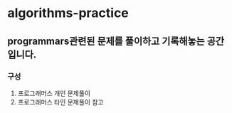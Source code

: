 # algorithms-practice

## programmars관련된 문제를 풀이하고 기록해놓는 공간입니다.

### 구성

1. 프로그래머스 개인 문제풀이
2. 프로그래머스 타인 문제풀이 참고
